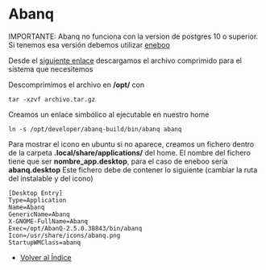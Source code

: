 # Abanq

IMPORTANTE: Abanq no funciona con la version de postgres 10 o superior. Si tenemos esa versión debemos utilizar [eneboo](./eneboo.md)

Desde el [siguiente enlace](https://drive.google.com/drive/folders/0B17Bz-bFR5UtMVpEV1NqVmliNWs?resourcekey=0-_iadHwU72CkRYkKmyiMJdA) descargamos el archivo comprimido para el sistema que necesitemos

Descomprimimos el archivo en **/opt/** con
```
tar -xzvf archivo.tar.gz
```

Creamos un enlace simbólico al ejecutable en nuestro home
```
ln -s /opt/developer/abanq-build/bin/abanq abanq
```

Para mostrar el icono en ubuntu si no aparece, creamos un fichero dentro de la carpeta **.local/share/applications/** del home.
El nombre del fichero tiene que ser **nombre_app.desktop**, para el caso de eneboo sería **abanq.desktop**
Este fichero debe de contener lo siguiente (cambiar la ruta del instalable y del icono)

```
[Desktop Entry]
Type=Application
Name=Abanq
GenericName=Abanq
X-GNOME-FullName=Abanq
Exec=/opt/AbanQ-2.5.0.38843/bin/abanq
Icon=/usr/share/icons/abanq.png
StartupWMClass=abanq
```


  * [Volver al Índice](./index.md)